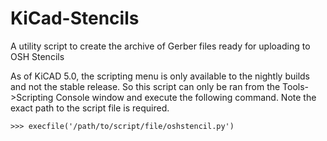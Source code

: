 # KiCad-Stencils
A utility script to create the archive of Gerber files ready for uploading to OSH Stencils

As of KiCAD 5.0, the scripting menu is only available to the nightly builds and not the stable release. So this script can only be ran from the Tools->Scripting Console window and execute the following command. Note the exact path to the script file is required.

`>>> execfile('/path/to/script/file/oshstencil.py')`
